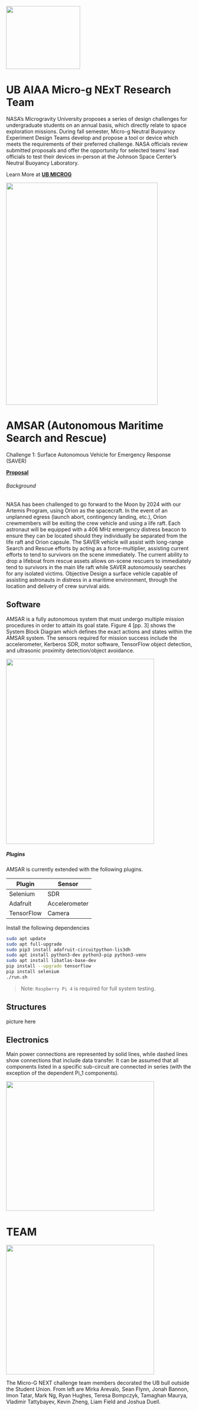 <img src="https://github.com/vtattyba/University-at-Buffalo-Micro-g-NExT-Team-/blob/master/Logo.png" width="200" height="170">

# UB AIAA Micro-g NExT Research Team
NASA’s Microgravity University proposes a series of design challenges for undergraduate students on an annual basis, which directly relate to space exploration missions. During fall semester, Micro-g Neutral Buoyancy Experiment Design Teams develop and propose a tool or device which meets the requirements of their preferred challenge. NASA officials review submitted proposals and offer the opportunity for selected teams’ lead officials to test their devices in-person at the Johnson Space Center’s Neutral Buoyancy Laboratory. 

Learn More at [**UB MICROG**](https://www.ubaiaa.org/microg.html)

<img src="https://github.com/vtattyba/University-at-Buffalo-Micro-g-NExT-Team-/blob/master/AMSAR%201.0/Media/EDCC062B-61B5-4FDE-B08B-45D953DA8902.JPEG" width="410" height="600">

# AMSAR (Autonomous Maritime Search and Rescue)
Challenge 1: Surface Autonomous Vehicle for Emergency Response (SAVER)

[**Proposal**](https://www.ubaiaa.org/docs/2021.pdf)

###### Background
NASA has been challenged to go forward to the Moon by 2024 with our Artemis Program, using
Orion as the spacecraft. In the event of an unplanned egress (launch abort, contingency landing, etc.), Orion crewmembers will be exiting the crew vehicle and using a life raft. Each astronaut will be equipped with a 406 MHz emergency distress beacon to ensure they can be located should they individually be separated from the life raft and Orion capsule. The SAVER vehicle will assist with long-range Search and Rescue efforts by acting as a force-multiplier, assisting current efforts to tend to survivors on the scene immediately. The current ability to drop a lifeboat from rescue assets allows on-scene rescuers to immediately tend to survivors in the main life raft while SAVER autonomously searches for any isolated victims. Objective Design a surface vehicle capable of assisting astronauts in distress in a maritime environment, through the location and delivery of crew survival aids.

## Software
AMSAR is a fully autonomous system that must undergo multiple mission procedures in order to
attain its goal state. Figure 4 [pp. 3] shows the System Block Diagram which defines the exact actions and states within the AMSAR system. The sensors required for mission success include the accelerometer, Kerberos SDR, motor software, TensorFlow object detection, and ultrasonic proximity detection/object avoidance.

<img src="https://github.com/vtattyba/University-at-Buffalo-Micro-g-NExT-Team-/blob/master/AMSAR%202.0/Software/software.png" width="400" height="500">

##### Plugins

AMSAR is currently extended with the following plugins.

| Plugin | Sensor |
| ------ | ------ |
| Selenium | SDR |
| Adafruit | Accelerometer |
| TensorFlow | Camera |

Install the following dependencies
```sh
sudo apt update
sudo apt full-upgrade
sudo pip3 install adafruit-circuitpython-lis3dh
sudo apt install python3-dev python3-pip python3-venv
sudo apt install libatlas-base-dev 
pip install --upgrade tensorflow
pip install selenium
./run.sh
```
> Note: `Raspberry Pi 4` is required for full system testing.

## Structures
picture here

## Electronics
Main power connections are represented by solid lines, while dashed lines show connections that include data transfer. It can be assumed that all components listed in a specific sub-circuit are connected in series (with the exception of the dependent Pi_1 components).

<img src="https://github.com/vtattyba/University-at-Buffalo-Micro-g-NExT-Team-/blob/master/AMSAR%202.0/Electronics/Circuit-2.png" width="400" height="350">

# TEAM

<img src="https://github.com/vtattyba/University-at-Buffalo-Micro-g-NExT-Team-/blob/master/2020-2021%20Team.jpg" width="400" height="350">

The Micro-G NEXT challenge team members decorated the UB bull outside the Student Union. From left are Mirka Arevalo, Sean Flynn, Jonah Bannon, Imon Tatar, Mark Ng, Ryan Hughes, Teresa Bompczyk, Tamaghan Maurya, Vladimir Tattybayev, Kevin Zheng, Liam Field and Joshua Duell.
